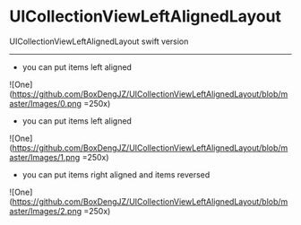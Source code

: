 # UICollectionViewLeftAlignedLayout
UICollectionViewLeftAlignedLayout swift version



<hr>


* you can put items left aligned

![One](https://github.com/BoxDengJZ/UICollectionViewLeftAlignedLayout/blob/master/Images/0.png =250x)



* you can put items left aligned

![One](https://github.com/BoxDengJZ/UICollectionViewLeftAlignedLayout/blob/master/Images/1.png =250x)



* you can put items right aligned and items reversed

![One](https://github.com/BoxDengJZ/UICollectionViewLeftAlignedLayout/blob/master/Images/2.png =250x)
